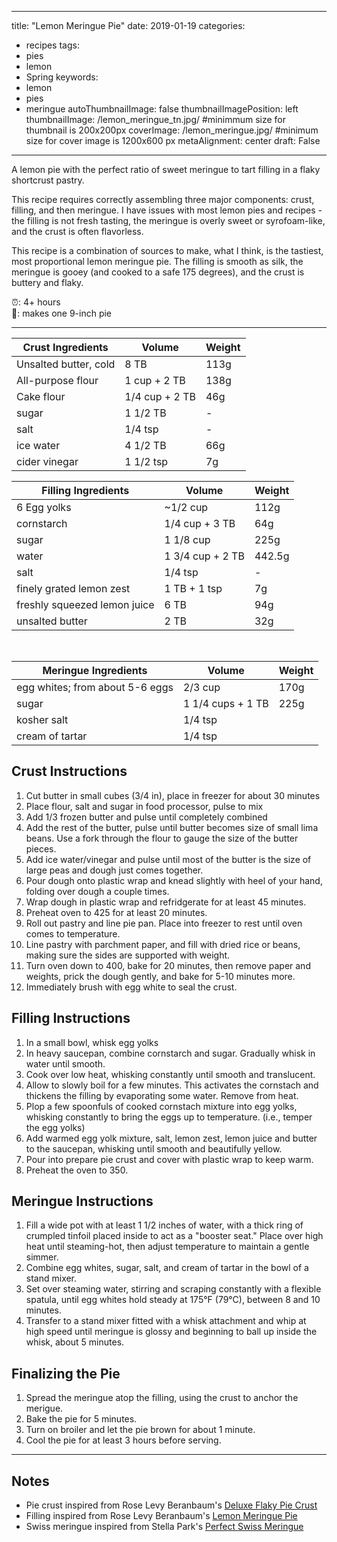  ---
title: "Lemon Meringue Pie"
date: 2019-01-19
categories:
- recipes
tags:
- pies
- lemon
- Spring
keywords:
- lemon
- pies
- meringue
autoThumbnailImage: false
thumbnailImagePosition: left
thumbnailImage: /lemon_meringue_tn.jpg/
#minimmum size for thumbnail is 200x200px
coverImage: /lemon_meringue.jpg/
#minimum size for cover image is 1200x600 px
metaAlignment: center
draft: False
---
A lemon pie with the perfect ratio of sweet meringue to tart filling in a flaky shortcrust pastry. 

<!--more--> 

This recipe requires correctly assembling three major components: crust, filling, and then meringue. I have issues with most lemon pies and recipes - the filling is not fresh tasting, the meringue is overly sweet or syrofoam-like, and the crust is often flavorless. 

This recipe is a combination of sources to make, what I think, is the tastiest, most proportional lemon meringue pie. The filling is smooth as silk, the meringue is gooey (and cooked to a safe 175 degrees), and the crust is buttery and flaky.


:alarm_clock:: 4+ hours  <br>
:cake:: makes one 9-inch pie

---

| Crust Ingredients     | Volume         | Weight |
|-----------------------|----------------|--------|
| Unsalted butter, cold | 8 TB           | 113g   |
| All-purpose flour     | 1 cup + 2 TB   | 138g   |
| Cake flour            | 1/4 cup + 2 TB | 46g    |
| sugar                 | 1 1/2 TB       | -      |
| salt                  | 1/4 tsp        | -      |
| ice water             | 4 1/2 TB       | 66g    |
| cider vinegar         | 1 1/2 tsp      | 7g     |


| Filling Ingredients          |      Volume      | Weight |
|------------------------------|----------------|------|
| 6 Egg yolks                  | ~1/2 cup         | 112g   |
| cornstarch                   | 1/4 cup + 3 TB   | 64g    |
| sugar                        | 1 1/8 cup        | 225g   |
| water                        | 1 3/4 cup + 2 TB | 442.5g |
| salt                         | 1/4 tsp          | -      |
| finely grated lemon zest     | 1 TB + 1 tsp           | 7g     |
| freshly squeezed lemon juice | 6 TB             | 94g    |
| unsalted butter              | 2 TB             | 32g    |

<br>

|            Meringue Ingredients           | Volume            | Weight |
|-------------------------------|-------------------|--------|
| egg whites; from about 5-6 eggs | 2/3 cup           | 170g   |
| sugar                           | 1 1/4 cups + 1 TB | 225g   |
| kosher salt                     | 1/4 tsp           |        |
| cream of tartar                 | 1/4 tsp           |        |


## Crust Instructions

1. Cut butter in small cubes (3/4 in), place in freezer for about 30 minutes
2. Place flour, salt and sugar in food processor, pulse to mix
3. Add 1/3 frozen butter and pulse until completely combined
4. Add the rest of the butter, pulse until butter becomes size of small lima beans. Use a fork through the flour to gauge the size of the butter pieces.
5. Add ice water/vinegar and pulse until most of the butter is the size of large peas and dough just comes together.
6. Pour dough onto plastic wrap and knead slightly with heel of your hand, folding over dough a couple times.
7. Wrap dough in plastic wrap and refridgerate for at least 45 minutes.
8. Preheat oven to 425 for at least 20 minutes. 
9. Roll out pastry and line pie pan. Place into freezer to rest until oven comes to temperature.
10. Line pastry with parchment paper, and fill with dried rice or beans, making sure the sides are supported with weight.
11. Turn oven down to 400, bake for 20 minutes, then remove paper and weights, prick the dough gently, and bake for 5-10 minutes more.
12. Immediately brush with egg white to seal the crust.


## Filling Instructions
1. In a small bowl, whisk egg yolks
2. In heavy saucepan, combine cornstarch and sugar. Gradually whisk in water until smooth.
3. Cook over low heat, whisking constantly until smooth and translucent.
4. Allow to slowly boil for a few minutes. This activates the cornstach and thickens the filling by evaporating some water. Remove from heat.
5. Plop a few spoonfuls of cooked cornstach mixture into egg yolks, whisking constantly to bring the eggs up to temperature. (i.e., temper the egg yolks)
6. Add warmed egg yolk mixture, salt, lemon zest, lemon juice and butter to the saucepan, whisking until smooth and beautifully yellow.
7. Pour into prepare pie crust and cover with plastic wrap to keep warm.
8. Preheat the oven to 350.


## Meringue Instructions

1. Fill a wide pot with at least 1 1/2 inches of water, with a thick ring of crumpled tinfoil placed inside to act as a "booster seat." Place over high heat until steaming-hot, then adjust temperature to maintain a gentle simmer. 
2. Combine egg whites, sugar, salt, and cream of tartar in the bowl of a stand mixer. 
3. Set over steaming water, stirring and scraping constantly with a flexible spatula, until egg whites hold steady at 175°F (79°C), between 8 and 10 minutes. 
4. Transfer to a stand mixer fitted with a whisk attachment and whip at high speed until meringue is glossy and beginning to ball up inside the whisk, about 5 minutes. 

## Finalizing the Pie

1. Spread the meringue atop the filling, using the crust to anchor the merigue.
2. Bake the pie for 5 minutes.
3. Turn on broiler and let the pie brown for about 1 minute.
4. Cool the pie for at least 3 hours before serving.


---
## Notes 

* Pie crust inspired from Rose Levy Beranbaum's [Deluxe Flaky Pie Crust](https://www.amazon.com/Pastry-Bible-Rose-Levy-Beranbaum/dp/0684813483/ref=sr_1_1?ie=UTF8&qid=1548024858&sr=8-1&keywords=the+pie+and+pastry+bible)
* Filling inspired from Rose Levy Beranbaum's [Lemon Meringue Pie](https://www.amazon.com/Pastry-Bible-Rose-Levy-Beranbaum/dp/0684813483/ref=sr_1_1?ie=UTF8&qid=1548024858&sr=8-1&keywords=the+pie+and+pastry+bible) 
* Swiss meringue inspired from Stella Park's [Perfect Swiss Meringue](https://www.seriouseats.com/recipes/2016/11/easy-swiss-meringue-recipe.html)

